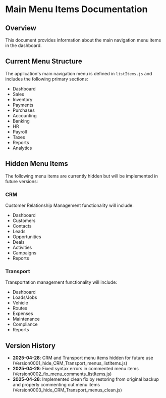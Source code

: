 # Main Menu Items Documentation

## Overview
This document provides information about the main navigation menu items in the dashboard.

## Current Menu Structure
The application's main navigation menu is defined in `listItems.js` and includes the following primary sections:
- Dashboard
- Sales
- Inventory
- Payments
- Purchases
- Accounting
- Banking
- HR
- Payroll
- Taxes
- Reports
- Analytics

## Hidden Menu Items
The following menu items are currently hidden but will be implemented in future versions:

### CRM
Customer Relationship Management functionality will include:
- Dashboard
- Customers
- Contacts
- Leads
- Opportunities
- Deals
- Activities
- Campaigns
- Reports

### Transport
Transportation management functionality will include:
- Dashboard
- Loads/Jobs
- Vehicle
- Routes
- Expenses
- Maintenance
- Compliance
- Reports

## Version History
- **2025-04-28**: CRM and Transport menu items hidden for future use (Version0001_hide_CRM_Transport_menus_listItems.js)
- **2025-04-28**: Fixed syntax errors in commented menu items (Version0002_fix_menu_comments_listItems.js)
- **2025-04-28**: Implemented clean fix by restoring from original backup and properly commenting out menu items (Version0003_hide_CRM_Transport_menus_clean.js) 
